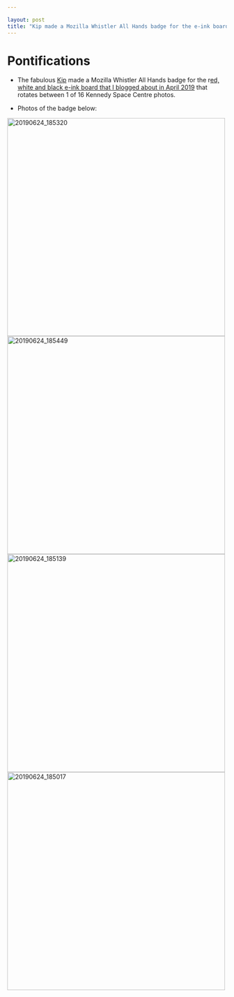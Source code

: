 ```yaml
---

layout: post
title: "Kip made a Mozilla Whistler All Hands badge for the e-ink board that rotates between 1 of 16 Kennedy Space Centre photos"
---
```


# Pontifications

* The fabulous [Kip](https://twitter.com/kearwoodgilbert) made a Mozilla Whistler All Hands badge for the r[ed, white and black e-ink board that I blogged about in April 2019](http://rolandtanglao.com/2019/04/10/p1-e-ink-red-black-white-badge/) that rotates between 1 of 16 Kennedy Space Centre photos.

* Photos of the badge below:

<a data-flickr-embed="true"  href="https://www.flickr.com/photos/roland/48123896296/in/dateposted/" title="20190624_185320"><img src="https://live.staticflickr.com/65535/48123896296_bdaafff8b3.jpg" width="500" height="500" alt="20190624_185320"></a><script async src="//embedr.flickr.com/assets/client-code.js" charset="utf-8"></script>
<br />
<a data-flickr-embed="true"  href="https://www.flickr.com/photos/roland/48123924458/in/dateposted/" title="20190624_185449"><img src="https://live.staticflickr.com/65535/48123924458_8224ca97eb.jpg" width="500" height="500" alt="20190624_185449"></a><script async src="//embedr.flickr.com/assets/client-code.js" charset="utf-8"></script>
<br />
<a data-flickr-embed="true"  href="https://www.flickr.com/photos/roland/48123986452/in/dateposted/" title="20190624_185139"><img src="https://live.staticflickr.com/65535/48123986452_1bd2ecca68.jpg" width="500" height="500" alt="20190624_185139"></a><script async src="//embedr.flickr.com/assets/client-code.js" charset="utf-8"></script>
<br />
<a data-flickr-embed="true"  href="https://www.flickr.com/photos/roland/48123920243/in/dateposted/" title="20190624_185017"><img src="https://live.staticflickr.com/65535/48123920243_1f7b7a5ac8.jpg" width="500" height="500" alt="20190624_185017"></a><script async src="//embedr.flickr.com/assets/client-code.js" charset="utf-8"></script>